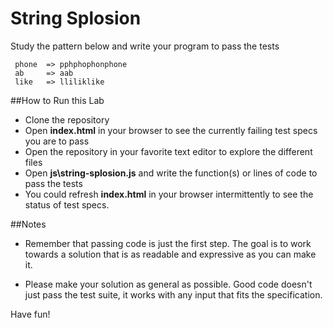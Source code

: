 # String Splosion

Study the pattern below and write your program to pass the tests

```
 phone  => pphphophonphone
 ab     => aab
 like   => lliliklike
```

##How to Run this Lab

+ Clone the repository
+ Open **index.html** in your browser to see the currently failing test specs you are to pass
+ Open the repository in your favorite text editor to explore the different files
+ Open **js\string-splosion.js** and write the function(s) or lines of code to pass the tests
+ You could refresh **index.html** in your browser intermittently to see the status of test specs.


##Notes

+ Remember that passing code is just the first step. The goal is to work towards a solution that is as readable and expressive as you can make
it.

+ Please make your solution as general as possible. Good code doesn't just pass the test suite, it works with any input that fits the specification.

Have fun!

